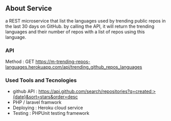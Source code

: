 

## About Service
 a REST microservice that list the languages used by trending public repos in the last 30 days on GitHub.
 by calling the API, it will return the trending languages and their number of repos with a list of repos using this language.

### API
Method : GET
https://m-trending-repos-languages.herokuapp.com/api/trending_github_repos_languages


### Used Tools and Tecnologies
- github API : https://api.github.com/search/repositories?q=created:>{date}&sort=stars&order=desc
- PHP / laravel framwork 
- Deploying : Heroku cloud service
- Testing : PHPUnit testing framework


